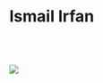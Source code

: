 <h1>Ismail Irfan</h1>
<br><br><br>
<img src="![image](https://github.com/Ismailirfan/Ismailirfan.github.io/assets/98257637/bdad0d86-3b3d-4885-a376-908584184e84)" style="">


